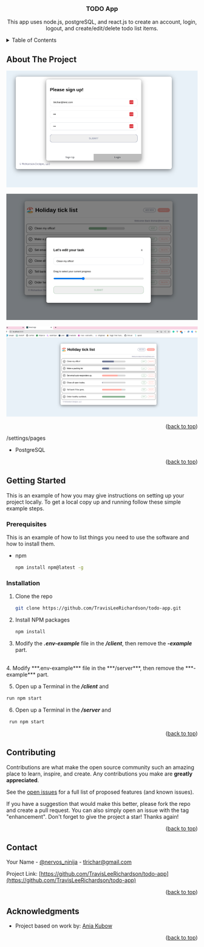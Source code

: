 
<a name="readme-top"></a>
<br />
<div align="center">
<h3 align="center">TODO App</h3>

  <p align="center">
    This app uses node.js, postgreSQL, and react.js to create an account, login, logout, and create/edit/delete todo list items.
    <br />
    <a href="https://github.com/TravisLeeRichardson/todo-app"></a>
  </p>
</div>

<!-- TABLE OF CONTENTS -->
<details>
  <summary>Table of Contents</summary>
  <ol>
    <li>
      <a href="#about-the-project">About The Project</a>
      <ul>
        <li><a href="#built-with">Built With</a></li>
      </ul>
    </li>
    <li>
      <a href="#getting-started">Getting Started</a>
      <ul>
        <li><a href="#prerequisites">Prerequisites</a></li>
        <li><a href="#installation">Installation</a></li>
      </ul>
    </li>
    <li><a href="#contributing">Contributing</a></li>
    <li><a href="#contact">Contact</a></li>
    <li><a href="#acknowledgments">Acknowledgments</a></li>
  </ol>
</details>



<!-- ABOUT THE PROJECT -->
## About The Project

![alt text](https://github.com/TravisLeeRichardson/todo-app/blob/main/Screenshot%201.png)

![alt text](https://github.com/TravisLeeRichardson/todo-app/blob/main/Screenshot%202.png)

![alt text](https://github.com/TravisLeeRichardson/todo-app/blob/main/Screenshot%203.png)


<p align="right">(<a href="#readme-top">back to top</a>)</p>

/settings/pages
* PostgreSQL


<p align="right">(<a href="#readme-top">back to top</a>)</p>

<!-- GETTING STARTED -->
## Getting Started

This is an example of how you may give instructions on setting up your project locally.
To get a local copy up and running follow these simple example steps.

### Prerequisites

This is an example of how to list things you need to use the software and how to install them.
* npm
  ```sh
  npm install npm@latest -g
  ```

### Installation

1. Clone the repo
   ```sh
   git clone https://github.com/TravisLeeRichardson/todo-app.git
   ```
2. Install NPM packages
   ```sh
   npm install
   ```
3. Modify the ***.env-example*** file in the ***/client***, then remove the ***-example*** part.
<br>
4. Modify ***.env-example*** file in the ***/server***, then remove the ***-example*** part.
<br>

5. Open up a Terminal in the ***/client*** and 
 ```sh
 run npm start
 ```
6. Open up a Terminal in the ***/server*** and 
```sh
 run npm start
 ```

<p align="right">(<a href="#readme-top">back to top</a>)</p>






<!-- CONTRIBUTING -->
## Contributing

Contributions are what make the open source community such an amazing place to learn, inspire, and create. Any contributions you make are **greatly appreciated**.

See the [open issues](https://github.com/github_username/todo-app/issues) for a full list of proposed features (and known issues).

If you have a suggestion that would make this better, please fork the repo and create a pull request. You can also simply open an issue with the tag "enhancement".
Don't forget to give the project a star! Thanks again!

<p align="right">(<a href="#readme-top">back to top</a>)</p>

<!-- CONTACT -->
## Contact

Your Name - [@nervos_ninija](https://twitter.com/nervos_ninja) - tlrichar@gmail.com

Project Link: [https://github.com/TravisLeeRichardson/todo-app](https://github.com/TravisLeeRichardson/todo-app)


<p align="right">(<a href="#readme-top">back to top</a>)</p>


<!-- ACKNOWLEDGMENTS -->
## Acknowledgments

* Project based on work by: [Ania Kubow](https://github.com/kubowania)

<p align="right">(<a href="#readme-top">back to top</a>)</p>
